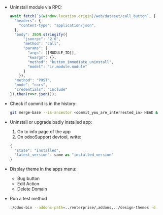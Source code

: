 - Uninstall module via RPC:
  ```js
  await fetch(`${window.location.origin}/web/dataset/call_button`, {
    "headers": {
      "content-type": "application/json",
    },
    "body": JSON.stringify({
        "jsonrpc": "2.0",
        "method": "call",
        "params": {
          "args": [[MODULE_ID]],
          "kwargs": {},
          "method": "button_immediate_uninstall",
          "model": "ir.module.module"
        }
      }),
    "method": "POST",
    "mode": "cors",
    "credentials": "include"
  }).then(r=>r.json());
  ```

- Check if commit is in the history:
  ```sh
  git merge-base --is-ancestor <commit_you_are_interrested_in> HEAD &&  echo "yes" || echo "no"
  ```

- Uninstall or upgrade badly installed app:
  1. Go to info page of the app
  2. On odooSupport devtool, write:
  ```js
  {
    "state": "installed",
    "latest_version": same as "installed_version"
  }
  ``` 

- Display theme in the apps menu:
  - Bug button
  - Edit Action
  - Delete Domain

- Run a test method
  ```sh
  ./odoo-bin --addons-path=../enterprise/,addons,../design-themes -d test-v16t --test-tags .test_method_name
  ``` 
  
